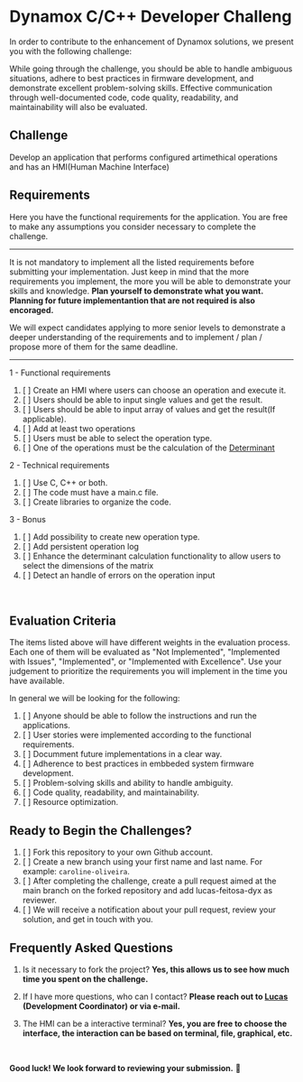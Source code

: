 # Dynamox C/C++ Developer Challeng

In order to contribute to the enhancement of Dynamox solutions, we present you with the following challenge:

While going through the challenge, you should be able to handle ambiguous situations, adhere to best practices in firmware development, and demonstrate excellent problem-solving skills. Effective communication through well-documented code, code quality, readability, and maintainability will also be evaluated.

## Challenge
Develop an application that performs configured artimethical operations and has an HMI(Human Machine Interface)

## Requirements

Here you have the functional requirements for the application. You are free to make any assumptions you consider necessary to complete the challenge.

---

It is not mandatory to implement all the listed requirements before submitting your implementation. Just keep in mind that the more requirements you implement, the more you will be able to demonstrate your skills and knowledge. **Plan yourself to demonstrate what you want. Planning for future implementantion that are not required is also encoraged.**

We will expect candidates applying to more senior levels to demonstrate a deeper understanding of the requirements and to implement / plan / propose more of them for the same deadline.

---

1 - Functional requirements
1. [ ] Create an HMI where users can choose an operation and execute it.
1. [ ] Users should be able to input single values and get the result.
1. [ ] Users should be able to input array of values and get the result(If applicable).
1. [ ] Add at least two operations
1. [ ] Users must be able to select the operation type.
1. [ ] One of the operations must be the calculation of the [Determinant](https://en.wikipedia.org/wiki/Determinant)

2 - Technical requirements
1. [ ] Use C, C++ or both.
1. [ ] The code must have a main.c file.
1. [ ] Create libraries to organize the code.

3 - Bonus
1. [ ] Add possibility to create new operation type.
1. [ ] Add persistent operation log
1. [ ] Enhance the determinant calculation functionality to allow users to select the dimensions of the matrix
1. [ ] Detect an handle of errors on the operation input

</br>

## Evaluation Criteria

The items listed above will have different weights in the evaluation process. Each one of them will be evaluated as "Not Implemented", "Implemented with Issues", "Implemented", or "Implemented with Excellence". Use your judgement to prioritize the requirements you will implement in the time you have available.

In general we will be looking for the following:

1. [ ] Anyone should be able to follow the instructions and run the applications.
1. [ ] User stories were implemented according to the functional requirements.
1. [ ] Documment future implementations in a clear way.
1. [ ] Adherence to best practices in embbeded system firmware development.
1. [ ] Problem-solving skills and ability to handle ambiguity.
1. [ ] Code quality, readability, and maintainability.
1. [ ] Resource optimization.

## Ready to Begin the Challenges?

1. [ ] Fork this repository to your own Github account.
1. [ ] Create a new branch using your first name and last name. For example: `caroline-oliveira`.
1. [ ] After completing the challenge, create a pull request aimed at the main branch on the forked repository and add lucas-feitosa-dyx as reviewer.
1. [ ] We will receive a notification about your pull request, review your solution, and get in touch with you.

## Frequently Asked Questions

1. Is it necessary to fork the project?
  **Yes, this allows us to see how much time you spent on the challenge.**

1. If I have more questions, who can I contact?
  **Please reach out to [Lucas](https://www.linkedin.com/in/lucas-feitosa-bb883b134/) (Development Coordinator) or via e-mail.**

1. The HMI can be a interactive terminal?
  **Yes, you are free to choose the interface, the interaction can be based on terminal, file, graphical, etc.**


</br>

**Good luck! We look forward to reviewing your submission.** 🚀
